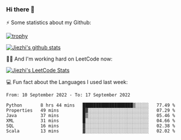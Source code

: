 ### Hi there 👋


⚡ Some statistics about my Github:


[![trophy](https://github-profile-trophy.vercel.app/?username=jiezhi&rank=-B&margin-w=6)](https://github.com/Jiezhi)

[![Jiezhi's github stats](https://github-readme-stats.vercel.app/api?username=Jiezhi&show_icons=true)](https://github.com/Jiezhi/github-readme-stats)


🙇🏼 And I'm working hard on LeetCode now:

[![Jiezhi's LeetCode Stats](https://leetcode-stats.vercel.app/api?username=Jiezhi&theme=Light)](https://leetcode.com/Jiezhi/)

💻 Fun fact about the Languages I used last week:

<!--START_SECTION:waka-->

```text
From: 10 September 2022 - To: 17 September 2022

Python       8 hrs 44 mins   ███████████████████▒░░░░░   77.49 %
Properties   49 mins         █▓░░░░░░░░░░░░░░░░░░░░░░░   07.29 %
Java         37 mins         █▒░░░░░░░░░░░░░░░░░░░░░░░   05.46 %
XML          31 mins         █░░░░░░░░░░░░░░░░░░░░░░░░   04.66 %
SQL          16 mins         ▓░░░░░░░░░░░░░░░░░░░░░░░░   02.38 %
Scala        13 mins         ▓░░░░░░░░░░░░░░░░░░░░░░░░   02.02 %
```

<!--END_SECTION:waka-->


<!--
[![Top Langs](https://github-readme-stats.vercel.app/api/top-langs/?username=Jiezhi&hide=javascript,html)](https://github.com/Jiezhi/github-readme-stats)

**Jiezhi/Jiezhi** is a ✨ _special_ ✨ repository because its `README.md` (this file) appears on your GitHub profile.

Here are some ideas to get you started:

- 🔭 I’m currently working on ...
- 🌱 I’m currently learning ...
- 👯 I’m looking to collaborate on ...
- 🤔 I’m looking for help with ...
- 💬 Ask me about ...
- 📫 How to reach me: ...
- 😄 Pronouns: ...
- ⚡ Fun fact: ...
-->

